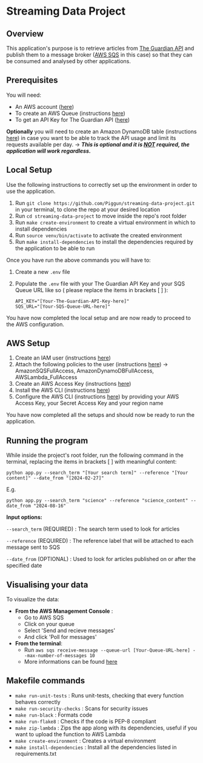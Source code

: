 # Streaming Data Project
## Overview
This application's purpose is to retrieve articles from [The Guardian API](https://open-platform.theguardian.com/) and publish them to a message broker ([AWS SQS](https://aws.amazon.com/sqs/) in this case)
so that they can be consumed and analysed by other applications.
## Prerequisites
You will need:
- An AWS account ([here](https://aws.amazon.com/free/?trk=ce1f55b8-6da8-4aa2-af36-3f11e9a449ae&sc_channel=ps&ef_id=CjwKCAjw0aS3BhA3EiwAKaD2Zd4eSzqJyvnPssM2UByAVeg_mrGNPxuC6PxNBQSVbrT5euOhsaoMGBoCat4QAvD_BwE:G:s&s_kwcid=AL!4422!3!433803620870!e!!g!!aws%20account!9762827897!98496538463&gbraid=0AAAAADjHtp8btQnqCl1DlNkqa2lS_phD1&gclid=CjwKCAjw0aS3BhA3EiwAKaD2Zd4eSzqJyvnPssM2UByAVeg_mrGNPxuC6PxNBQSVbrT5euOhsaoMGBoCat4QAvD_BwE&all-free-tier.sort-by=item.additionalFields.SortRank&all-free-tier.sort-order=asc&awsf.Free%20Tier%20Types=*all&awsf.Free%20Tier%20Categories=*all))
- To create an AWS Queue (instructions [here](https://docs.aws.amazon.com/AWSSimpleQueueService/latest/SQSDeveloperGuide/creating-sqs-standard-queues.html))
- To get an API Key for The Guardian API ([here](https://open-platform.theguardian.com/access/))

**Optionally** you will need to create an Amazon DynamoDB table (instructions [here](https://docs.aws.amazon.com/amazondynamodb/latest/developerguide/getting-started-step-1.html)) in case you want to be able to track the API usage and limit its requests available per day.
&rarr; ***This is optional and it is <ins>NOT</ins> required, the application will work regardless.***
## Local Setup
Use the following instructions to correctly set up the environment in order to use the application.
1. Run `git clone https://github.com/Piggun/streaming-data-project.git` in your terminal, to clone the repo at your desired location
2. Run `cd streaming-data-project` to move inside the repo's root folder
3. Run `make create-environment` to create a virtual environment in which to install dependencies
4. Run `source venv/bin/activate` to activate the created environment
5. Run `make install-dependencies` to install the dependencies required by the application to be able to run

Once you have run the above commands you will have to:
1. Create a new `.env` file
2. Populate the `.env` file with your The Guardian API Key and your SQS Queue URL like so ( please replace the items in brackets [ ] ):

   ```
   API_KEY="[Your-The-Guardian-API-Key-here]"
   SQS_URL="[Your-SQS-Queue-URL-here]"
   ```

You have now completed the local setup and are now ready to proceed to the AWS configuration.

## AWS Setup
1. Create an IAM user (instructions [here](https://docs.aws.amazon.com/IAM/latest/UserGuide/id_users_create.html#id_users_create_console))
2. Attach the following policies to the user (instructions [here](https://docs.aws.amazon.com/IAM/latest/UserGuide/access_policies_manage-attach-detach.html)) &rarr; AmazonSQSFullAccess, AmazonDynamoDBFullAccess, AWSLambda_FullAccess
3. Create an AWS Access Key (instructions [here](https://docs.aws.amazon.com/IAM/latest/UserGuide/id_credentials_access-keys.html#Using_CreateAccessKey))
4. Install the AWS CLI (instructions [here](https://docs.aws.amazon.com/cli/latest/userguide/getting-started-install.html#getting-started-install-instructions))
6. Configure the AWS CLI (instructions [here](https://awscli.amazonaws.com/v2/documentation/api/latest/reference/configure/index.html)) by providing your AWS Access Key, your Secret Access Key and your region name

You have now completed all the setups and should now be ready to run the application.

## Running the program
While inside the project's root folder, run the following command in the terminal, replacing the items in brackets [ ] with meaningful content:
```
python app.py --search_term "[Your search term]" --reference "[Your content]" --date_from "[2024-02-27]"
```
E.g.
```
python app.py --search_term "science" --reference "science_content" --date_from "2024-08-16" 
```
**Input options:**


`--search_term` (REQUIRED) : The search term used to look for articles

`--reference` (REQUIRED) : The reference label that will be attached to each message sent to SQS

`--date_from` (OPTIONAL) : Used to look for articles published on or after the specified date

## Visualising your data
To visualize the data:
- **From the AWS Management Console** :
     - Go to AWS SQS
     - Click on your queue
     - Select 'Send and recieve messages'
     - And click 'Poll for messages'
- **From the terminal**:
     - Run `aws sqs receive-message --queue-url [Your-Queue-URL-here] --max-number-of-messages 10`
     - More informations can be found [here](https://docs.aws.amazon.com/cli/latest/reference/sqs/receive-message.html)

## Makefile commands
- `make run-unit-tests` : Runs unit-tests, checking that every function behaves correctly
- `make run-security-checks` : Scans for security issues
- `make run-black` : Formats code
- `make run-flake8` : Checks if the code is PEP-8 compliant
- `make zip-lambda` : Zips the app along with its dependencies, useful if you want to upload the function to AWS Lambda
- `make create-environment` : Creates a virtual environment
- `make install-dependencies` : Install all the dependencies listed in requirements.txt
